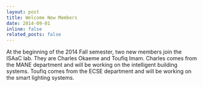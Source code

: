 ```yaml
---
layout: post
title: Welcome New Members
date: 2014-09-01
inline: false
related_posts: false
---
```

At the beginning of the 2014 Fall semester, two new members join the ISAaC lab. They are Charles Okaeme and Toufiq Imam. Charles comes from the MANE department and will be working on the intelligent building systems. Toufiq comes from the ECSE department and will be working on the smart lighting systems.
